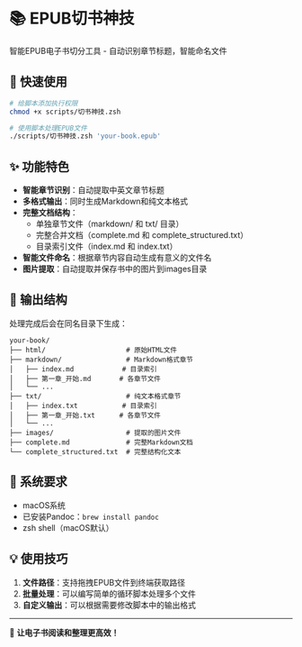 # 📚 EPUB切书神技

智能EPUB电子书切分工具 - 自动识别章节标题，智能命名文件

## 🚀 快速使用

```bash
# 给脚本添加执行权限
chmod +x scripts/切书神技.zsh

# 使用脚本处理EPUB文件
./scripts/切书神技.zsh 'your-book.epub'
```

## ✨ 功能特色

- **智能章节识别**：自动提取中英文章节标题
- **多格式输出**：同时生成Markdown和纯文本格式
- **完整文档结构**：
  - 单独章节文件（markdown/ 和 txt/ 目录）
  - 完整合并文档（complete.md 和 complete_structured.txt）
  - 目录索引文件（index.md 和 index.txt）
- **智能文件命名**：根据章节内容自动生成有意义的文件名
- **图片提取**：自动提取并保存书中的图片到images目录

## 📁 输出结构

处理完成后会在同名目录下生成：

```
your-book/
├── html/                    # 原始HTML文件
├── markdown/                # Markdown格式章节
│   ├── index.md            # 目录索引
│   ├── 第一章_开始.md       # 各章节文件
│   └── ...
├── txt/                     # 纯文本格式章节
│   ├── index.txt           # 目录索引
│   ├── 第一章_开始.txt      # 各章节文件
│   └── ...
├── images/                  # 提取的图片文件
├── complete.md              # 完整Markdown文档
└── complete_structured.txt  # 完整结构化文本
```

## 🔧 系统要求

- macOS系统
- 已安装Pandoc：`brew install pandoc`
- zsh shell（macOS默认）

## 💡 使用技巧

1. **文件路径**：支持拖拽EPUB文件到终端获取路径
2. **批量处理**：可以编写简单的循环脚本处理多个文件
3. **自定义输出**：可以根据需要修改脚本中的输出格式

---

🎯 **让电子书阅读和整理更高效！** 
